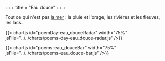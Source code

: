 +++
title = "Eau douce"
+++

Tout ce qui n'est pas [la mer](../mer) : la pluie et l'orage, les rivières et les fleuves, les lacs.

{{< chartjs id="poemDay-eau_douceRadar" width="75%" jsFile="../../charts/poems-day-eau_douce-radar.js" />}}

{{< chartjs id="poems-eau_douceBar" width="75%" jsFile="../../charts/poems-eau_douce-bar.js" />}}